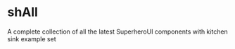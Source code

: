 # shAll
A complete collection of all the latest SuperheroUI components with kitchen sink example set
